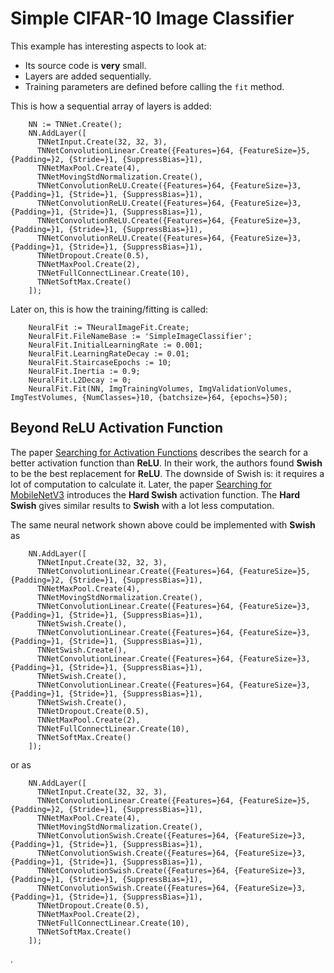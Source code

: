 # Simple CIFAR-10 Image Classifier
This example has interesting aspects to look at:
* Its source code is **very** small.
* Layers are added sequentially.
* Training parameters are defined before calling the `fit` method.

This is how a sequential array of layers is added:
```
    NN := TNNet.Create();
    NN.AddLayer([
      TNNetInput.Create(32, 32, 3),
      TNNetConvolutionLinear.Create({Features=}64, {FeatureSize=}5, {Padding=}2, {Stride=}1, {SuppressBias=}1),
      TNNetMaxPool.Create(4),
      TNNetMovingStdNormalization.Create(),
      TNNetConvolutionReLU.Create({Features=}64, {FeatureSize=}3, {Padding=}1, {Stride=}1, {SuppressBias=}1),
      TNNetConvolutionReLU.Create({Features=}64, {FeatureSize=}3, {Padding=}1, {Stride=}1, {SuppressBias=}1),
      TNNetConvolutionReLU.Create({Features=}64, {FeatureSize=}3, {Padding=}1, {Stride=}1, {SuppressBias=}1),
      TNNetConvolutionReLU.Create({Features=}64, {FeatureSize=}3, {Padding=}1, {Stride=}1, {SuppressBias=}1),
      TNNetDropout.Create(0.5),
      TNNetMaxPool.Create(2),
      TNNetFullConnectLinear.Create(10),
      TNNetSoftMax.Create()
    ]);
```

Later on, this is how the training/fitting is called:

```
    NeuralFit := TNeuralImageFit.Create;
    NeuralFit.FileNameBase := 'SimpleImageClassifier';
    NeuralFit.InitialLearningRate := 0.001;
    NeuralFit.LearningRateDecay := 0.01;
    NeuralFit.StaircaseEpochs := 10;
    NeuralFit.Inertia := 0.9;
    NeuralFit.L2Decay := 0;
    NeuralFit.Fit(NN, ImgTrainingVolumes, ImgValidationVolumes, ImgTestVolumes, {NumClasses=}10, {batchsize=}64, {epochs=}50);   
```

## Beyond ReLU Activation Function

The paper [Searching for Activation Functions](https://arxiv.org/abs/1710.05941) describes the search for a better activation function than **ReLU**. In their work, the authors found **Swish** to be the best replacement for **ReLU**. The downside of Swish is: it requires a lot of computation to calculate it. Later, the paper [Searching for MobileNetV3](https://arxiv.org/pdf/1905.02244v5.pdf) introduces the **Hard Swish** activation function. The **Hard Swish** gives similar results to **Swish** with a lot less computation.

The same neural network shown above could be implemented with **Swish** as
```
    NN.AddLayer([
      TNNetInput.Create(32, 32, 3),
      TNNetConvolutionLinear.Create({Features=}64, {FeatureSize=}5, {Padding=}2, {Stride=}1, {SuppressBias=}1),
      TNNetMaxPool.Create(4),
      TNNetMovingStdNormalization.Create(),
      TNNetConvolutionLinear.Create({Features=}64, {FeatureSize=}3, {Padding=}1, {Stride=}1, {SuppressBias=}1),
      TNNetSwish.Create(),
      TNNetConvolutionLinear.Create({Features=}64, {FeatureSize=}3, {Padding=}1, {Stride=}1, {SuppressBias=}1),
      TNNetSwish.Create(),
      TNNetConvolutionLinear.Create({Features=}64, {FeatureSize=}3, {Padding=}1, {Stride=}1, {SuppressBias=}1),
      TNNetSwish.Create(),
      TNNetConvolutionLinear.Create({Features=}64, {FeatureSize=}3, {Padding=}1, {Stride=}1, {SuppressBias=}1),
      TNNetSwish.Create(),
      TNNetDropout.Create(0.5),
      TNNetMaxPool.Create(2),
      TNNetFullConnectLinear.Create(10),
      TNNetSoftMax.Create()
    ]); 
```

or as
```
    NN.AddLayer([
      TNNetInput.Create(32, 32, 3),
      TNNetConvolutionLinear.Create({Features=}64, {FeatureSize=}5, {Padding=}2, {Stride=}1, {SuppressBias=}1),
      TNNetMaxPool.Create(4),
      TNNetMovingStdNormalization.Create(),
      TNNetConvolutionSwish.Create({Features=}64, {FeatureSize=}3, {Padding=}1, {Stride=}1, {SuppressBias=}1),
      TNNetConvolutionSwish.Create({Features=}64, {FeatureSize=}3, {Padding=}1, {Stride=}1, {SuppressBias=}1),
      TNNetConvolutionSwish.Create({Features=}64, {FeatureSize=}3, {Padding=}1, {Stride=}1, {SuppressBias=}1),
      TNNetConvolutionSwish.Create({Features=}64, {FeatureSize=}3, {Padding=}1, {Stride=}1, {SuppressBias=}1),
      TNNetDropout.Create(0.5),
      TNNetMaxPool.Create(2),
      TNNetFullConnectLinear.Create(10),
      TNNetSoftMax.Create()
    ]); 
```
.


